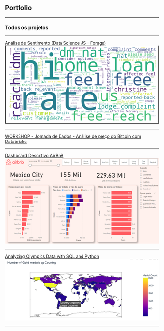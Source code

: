 ## Portfolio

---

### Todos os projetos 
---

[Análise de Sentimento (Data Science JS - Forage)](https://github.com/melissanespeque/jsdatascience/blob/main/commbanktwitter.ipynb)
<img src="images/comom.png?raw=true"/>

---

[WORKSHOP - Jornada de Dados - Análise de preço do Bitcoin com Databricks](https://databricks-prod-cloudfront.cloud.databricks.com/public/4027ec902e239c93eaaa8714f173bcfc/3962087035871041/783547063481176/3567303555500949/latest.html)

---

[Dashboard Descritivo AirBnB](https://melissanespeque.github.io/airbnb_dashboard/)
<img src="images/airbnb.png?raw=true"/>

---

[Analyzing Olympics Data with SQL and Python](https://www.datacamp.com/datalab/w/1f6eabae-2884-426f-b7d7-a8fac780192a/edit)
<img src="images/olympics.png?raw=true"/>

---
